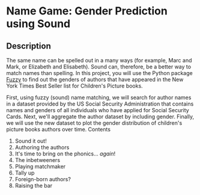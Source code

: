 # Name Game: Gender Prediction using Sound
## Description
The same name can be spelled out in a many ways (for example, Marc and Mark, or Elizabeth and Elisabeth). Sound can, therefore, be a better way to match names than spelling. In this project, you will use the Python package [Fuzzy](https://pypi.org/project/Fuzzy/) to find out the genders of authors that have appeared in the New York Times Best Seller list for Children's Picture books.

First, using fuzzy (sound) name matching, we will search for author names in a dataset provided by the US Social Security Administration that contains names and genders of all individuals who have applied for Social Security Cards. Next, we'll aggregate the author dataset by including gender. Finally, we will use the new dataset to plot the gender distribution of children's picture books authors over time.
Contents
1. Sound it out!
2. Authoring the authors
3. It's time to bring on the phonics... _again_!
4. The inbetweeners
5. Playing matchmaker
6. Tally up
7. Foreign-born authors?
8. Raising the bar